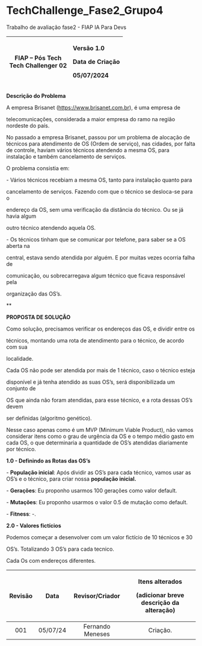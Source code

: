 # TechChallenge_Fase2_Grupo4
Trabalho de avaliação fase2 - FIAP IA Para Devs

|<p></p><p>FIAP – Pós Tech<br>Tech Challenger 02</p>|<p></p><p>Versão 1.0</p><p>Data de Criação</p><p>05/07/2024</p><p></p>|
| :-: | :- |


**Descrição do Problema**

A empresa Brisanet (https://www.brisanet.com.br), é uma empresa de 

telecomunicações, considerada a maior empresa do ramo na região nordeste do país.

No passado a empresa Brisanet, passou por um problema de alocação de técnicos para atendimento de OS (Ordem de serviço), nas cidades, por falta de controle, haviam vários técnicos atendendo a mesma OS, para instalação e também cancelamento de serviços.

O problema consistia em: 

\- Vários técnicos recebiam a mesma OS, tanto para instalação quanto para 

cancelamento de serviços. Fazendo com que o técnico se desloca-se para o 

endereço da OS, sem uma verificação da distância do técnico. Ou se já havia algum 

outro técnico atendendo aquela OS.

\- Os técnicos tinham que se comunicar por telefone, para saber se a OS aberta na 

central, estava sendo atendida por alguém. E por muitas vezes ocorria falha de 

comunicação, ou sobrecarregava algum técnico que ficava responsável pela 

organização das OS’s.


**

**PROPOSTA DE SOLUÇÃO**

Como solução, precisamos verificar os endereços das OS, e dividir entre os 

técnicos, montando uma rota de atendimento para o técnico, de acordo com sua 

localidade.

Cada OS não pode ser atendida por mais de 1 técnico, caso o técnico esteja 

disponível e já tenha atendido as suas OS’s, será disponibilizada um conjunto de  

OS que ainda não foram atendidas, para esse técnico, e a rota dessas OS’s devem 

ser definidas (algoritmo genético).  

Nesse caso apenas como é um MVP (Minimum Viable Product), não vamos considerar itens como o grau de urgência da OS e o tempo médio gasto em cada OS, o que determinaria a quantidade de OS’s atendidas diariamente por técnico.

**1.0 - Definindo as Rotas das OS’s**

\- **População inicial**: Após dividir as OS’s para cada técnico, vamos usar as OS’s e o técnico, para criar nossa **população inicial.**

\- **Gerações**: Eu proponho usarmos 100 gerações como valor default.

\- **Mutações**: Eu proponho usarmos o valor 0.5 de mutação como default.

\- **Fitness**: -.

**2.0 - Valores fictícios**

Podemos começar a desenvolver com um valor fictício de 10 técnicos e 30 

OS’s. Totalizando 3 OS’s para cada tecnico.

Cada Os com endereços diferentes.

|**Revisão**|**Data**|**Revisor/Criador**|<p>**Itens alterados**</p><p>(adicionar breve descrição da alteração)</p>|
| :-: | :-: | :-: | :-: |
|001|05/07/24|Fernando Meneses|Criação.|




